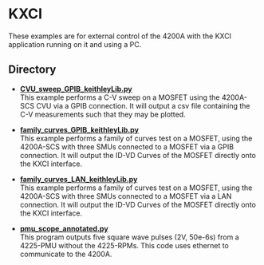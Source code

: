 # KXCI

These examples are for external control of the 4200A with the KXCI application running on it and using a PC.

## Directory

* **[CVU_sweep_GPIB_keithleyLib.py](./CVU_sweep_GPIB_keithleyLib.py/)**  
This example performs a C-V sweep on a MOSFET using the 4200A-SCS CVU via a GPIB connection. It will output a csv file containing the C-V measurements such that they may be plotted.

* **[family_curves_GPIB_keithleyLib.py](./family_curves_GPIB_keithleyLib.py/)**  
This example performs a family of curves test on a MOSFET, using the 4200A-SCS with three SMUs connected to a MOSFET via a GPIB connection. It will output the ID-VD Curves of the MOSFET directly onto the KXCI interface. 

* **[family_curves_LAN_keithleyLib.py](./family_curves_LAN_keithleyLib.py/)**  
This example performs a family of curves test on a MOSFET, using the 4200A-SCS with three SMUs connected to a MOSFET via a LAN connection. It will output the ID-VD Curves of the MOSFET directly onto the KXCI interface. 

* **[pmu_scope_annotated.py](./pmu_scope_annotated.py/)**  
This program outputs five square wave pulses (2V, 50e-6s) from a 4225-PMU without the 4225-RPMs. This code uses ethernet to communicate to the 4200A.